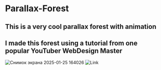 # Parallax-Forest
## This is a very cool parallax forest with animation
## I made this forest using a tutorial from one popular YouTuber WebDesign Master
![Снимок экрана 2025-01-25 164026](https://github.com/user-attachments/assets/53483cce-3f02-46b6-915c-cdcc8819cd1d)
![Link]((https://gist.github.com/Jekins/2bf2d0638163f1294637)(https://github.com/user-attachments/assets/4bab4a8b-4f2c-4c22-ab6f-ac2bd4aba898))

